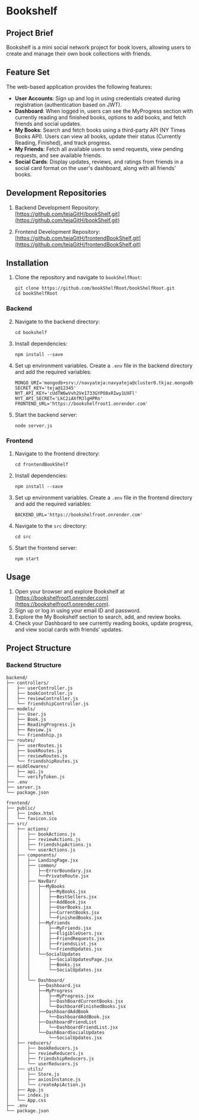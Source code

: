 # Bookshelf

## Project Brief
Bookshelf is a mini social network project for book lovers, allowing users to create and manage their own book collections with friends.

## Feature Set
The web-based application provides the following features:
- **User Accounts**: Sign up and log in using credentials created during registration (authentication based on JWT).
- **Dashboard**: When logged in, users can see the MyProgress section with currently reading and finished books, options to add books, and fetch friends and social updates.
- **My Books**: Search and fetch books using a third-party API (NY Times Books API). Users can view all books, update their status (Currently Reading, Finished), and track progress.
- **My Friends**: Fetch all available users to send requests, view pending requests, and see available friends.
- **Social Cards**: Display updates, reviews, and ratings from friends in a social card format on the user's dashboard, along with all friends' books.

## Development Repositories
1. Backend Development Repository:  
   [https://github.com/tejaGitH/bookShelf.git](https://github.com/tejaGitH/bookShelf.git)
   
2. Frontend Development Repository:  
   [https://github.com/tejaGitH/frontendBookShelf.git](https://github.com/tejaGitH/frontendBookShelf.git)

## Installation

1. Clone the repository and navigate to `bookShelfRoot`:
    ```
    git clone https://github.com/bookShelfRoot/bookShelfRoot.git
    cd bookShelfRoot
    ```

### Backend

2. Navigate to the backend directory:
    ```
    cd bookshelf
    ```
3. Install dependencies:
    ```
    npm install --save
    ```
4. Set up environment variables. Create a `.env` file in the backend directory and add the required variables:
    ```
    MONGO_URI='mongodb+srv://navyateja:navyateja@cluster0.tkjaz.mongodb.net/bookShelf'
    SECRET_KEY='teja@12345'
    NYT_API_KEY='cUdTW6wVvh2Ve1733GYPO8xRIwy1UXFl'
    NYT_API_SECRET='LkC2iAXfMJlgHPRn'
    FRONTEND_URL='https://bookshelfroot1.onrender.com'
    ```
5. Start the backend server:
    ```
    node server.js
    ```

### Frontend

1. Navigate to the frontend directory:
    ```
    cd frontendBookShelf
    ```
2. Install dependencies:
    ```
    npm install --save
    ```
3. Set up environment variables. Create a `.env` file in the frontend directory and add the required variables:
    ```
    BACKEND_URL='https://bookshelfroot.onrender.com'
    ```
4. Navigate to the `src` directory:
    ```
    cd src
    ```

5. Start the frontend server:
    ```
    npm start 
    ```

## Usage

1. Open your browser and explore Bookshelf at [https://bookshelfroot1.onrender.com](https://bookshelfroot1.onrender.com).
2. Sign up or log in using your email ID and password.
3. Explore the My Bookshelf section to search, add, and review books.
4. Check your Dashboard to see currently reading books, update progress, and view social cards with friends' updates.

## Project Structure

### Backend Structure

```plaintext
backend/
├── controllers/
│   ├── userController.js
│   ├── bookController.js
│   ├── reviewController.js
│   └── friendshipController.js
├── models/
│   ├── User.js
│   ├── Book.js
│   ├── ReadingProgress.js
│   ├── Review.js
│   └── Friendship.js
├── routes/
│   ├── userRoutes.js
│   ├── bookRoutes.js
│   ├── reviewRoutes.js
│   └── friendshipRoutes.js
├── middlewares/
│   ├── api.js
│   └── verifyToken.js
├── .env
├── server.js
└── package.json

frontend/
├── public/
│   ├── index.html
│   └── favicon.ico
├── src/
│   ├── actions/
│   │   ├── bookActions.js
│   │   ├── reviewActions.js
│   │   ├── friendshipActions.js
│   │   └── userActions.js
│   ├── components/
│   │   ├── LandingPage.jsx
│   │   ├── common/
│   │   │   ├──ErrorBoundary.jsx
│   │   │   └──PrivateRoute.jsx
│   │   ├── NavBar/
│   │   │   ├──MyBooks
│   │   │   │   ├──MyBooks.jsx
│   │   │   │   ├──BestSellers.jsx
│   │   │   │   ├──AddBook.jsx
│   │   │   │   ├──UserBooks.jsx
│   │   │   │   ├──CurrentBooks.jsx
│   │   │   │   └──FinishedBooks.jsx
│   │   │   ├──MyFriends
│   │   │   │   ├──MyFriends.jsx
│   │   │   │   ├──EligibleUsers.jsx
│   │   │   │   ├──FriendRequests.jsx
│   │   │   │   ├──FriendsList.jsx
│   │   │   │   └──FriendUpdates.jsx
│   │   │   └──SocialUpdates
│   │   │       ├──SocialUpdatesPage.jsx
│   │   │       ├──Books.jsx
│   │   │       └──SocialUpdates.jsx
│   │   │   
│   │   └── Dashboard/
│   │       ├──Dashboard.jsx
│   │       ├──MyProgress
│   │       │   ├──MyProgress.jsx
│   │       │   ├──DashBoardCurrentBooks.jsx
│   │       │   └──DashboardFinishedBooks.jsx 
│   │       ├──DashboardAddBook
│   │       │   └──DashboardAddBook.jsx
│   │       ├──DashboardFriendList
│   │       │   └──DashboardFriendList.jsx
│   │       └──DashBoardSocialUpdates
│   │           └──SocialUpdates.jsx
│   ├── reducers/
│   │   ├── bookReducers.js
│   │   ├── reviewReducers.js
│   │   ├── friendshipReducers.js
│   │   └── userReducers.js
│   ├── utils/
│   │   ├── Store.js
│   │   ├── axiosInstance.js
│   │   └── createApiAction.js
│   ├── App.js
│   ├── index.js
│   └── App.css
├── .env
└── package.json
